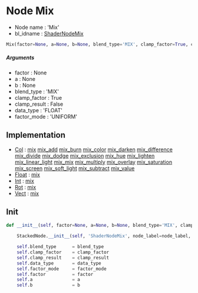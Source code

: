 # Node Mix

- Node name : 'Mix'
- bl_idname : [ShaderNodeMix](https://docs.blender.org/api/current/bpy.types.{bl_idname}.html)


``` python
Mix(factor=None, a=None, b=None, blend_type='MIX', clamp_factor=True, clamp_result=False, data_type='FLOAT', factor_mode='UNIFORM', node_label=None, node_color=None)
```
##### Arguments

- factor : None
- a : None
- b : None
- blend_type : 'MIX'
- clamp_factor : True
- clamp_result : False
- data_type : 'FLOAT'
- factor_mode : 'UNIFORM'

## Implementation

- [Col](/docs/GeoNodes/Col.md) : [mix](/docs/GeoNodes/Col.md#mix) [mix_add](/docs/GeoNodes/Col.md#mix_add) [mix_burn](/docs/GeoNodes/Col.md#mix_burn) [mix_color](/docs/GeoNodes/Col.md#mix_color) [mix_darken](/docs/GeoNodes/Col.md#mix_darken) [mix_difference](/docs/GeoNodes/Col.md#mix_difference) [mix_divide](/docs/GeoNodes/Col.md#mix_divide) [mix_dodge](/docs/GeoNodes/Col.md#mix_dodge) [mix_exclusion](/docs/GeoNodes/Col.md#mix_exclusion) [mix_hue](/docs/GeoNodes/Col.md#mix_hue) [mix_lighten](/docs/GeoNodes/Col.md#mix_lighten) [mix_linear_light](/docs/GeoNodes/Col.md#mix_linear_light) [mix_mix](/docs/GeoNodes/Col.md#mix_mix) [mix_multiply](/docs/GeoNodes/Col.md#mix_multiply) [mix_overlay](/docs/GeoNodes/Col.md#mix_overlay) [mix_saturation](/docs/GeoNodes/Col.md#mix_saturation) [mix_screen](/docs/GeoNodes/Col.md#mix_screen) [mix_soft_light](/docs/GeoNodes/Col.md#mix_soft_light) [mix_subtract](/docs/GeoNodes/Col.md#mix_subtract) [mix_value](/docs/GeoNodes/Col.md#mix_value)
- [Float](/docs/GeoNodes/Float.md) : [mix](/docs/GeoNodes/Float.md#mix)
- [Int](/docs/GeoNodes/Int.md) : [mix](/docs/GeoNodes/Int.md#mix)
- [Rot](/docs/GeoNodes/Rot.md) : [mix](/docs/GeoNodes/Rot.md#mix)
- [Vect](/docs/GeoNodes/Vect.md) : [mix](/docs/GeoNodes/Vect.md#mix)

## Init

``` python
def __init__(self, factor=None, a=None, b=None, blend_type='MIX', clamp_factor=True, clamp_result=False, data_type='FLOAT', factor_mode='UNIFORM', node_label=None, node_color=None):

    StackedNode.__init__(self, 'ShaderNodeMix', node_label=node_label, node_color=node_color)

    self.blend_type      = blend_type
    self.clamp_factor    = clamp_factor
    self.clamp_result    = clamp_result
    self.data_type       = data_type
    self.factor_mode     = factor_mode
    self.factor          = factor
    self.a               = a
    self.b               = b
```
